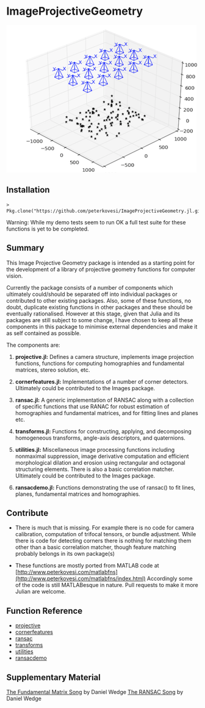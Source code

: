 ImageProjectiveGeometry
=======================


![banner image](doc/banner.png)

## Installation

```
> Pkg.clone("https://github.com/peterkovesi/ImageProjectiveGeometry.jl.git")
```

Warning: While my demo tests seem to run OK a full test suite for
these functions is yet to be completed.

## Summary

This Image Projective Geometry package is intended as a starting point
for the development of a library of projective geometry functions for
computer vision.

Currently the package consists of a number of components which
ultimately could/should be separated off into individual packages or
contributed to other existing packages.  Also, some of these
functions, no doubt, duplicate existing functions in other packages
and these should be eventually rationalised.  However at this stage,
given that Julia and its packages are still subject to some change, I
have chosen to keep all these components in this package to minimise
external dependencies and make it as self contained as possible.

The components are:

1. **projective.jl:** Defines a camera structure, implements image
projection functions, functions for computing homographies and
fundamental matrices, stereo solution, etc.

2. **cornerfeatures.jl:** Implementations of a number of corner
detectors.  Ultimately could be contributed to the Images package.

3. **ransac.jl:** A generic implementation of RANSAC along with a
collection of specific functions that use RANAC for robust estimation
of homographies and fundamental matrices, and for fitting lines and
planes etc.

4. **transforms.jl:** Functions for constructing, applying, and decomposing
homogeneous transforms, angle-axis descriptors, and quaternions.

5. **utilities.jl:** Miscellaneous image processing functions
including nonmaximal suppression, image derivative computation and
efficient morphological dilation and erosion using rectangular and
octagonal structuring elements.  There is also a basic correlation
matcher.  Ultimately could be contributed to the Images package.

6. **ransacdemo.jl:** Functions demonstrating the use of ransac() to
fit lines, planes, fundamental matrices and homographies.


## Contribute

* There is much that is missing.  For example there is no code for
camera calibration, computation of trifocal tensors, or bundle
adjustment.  While there is code for detecting corners there is
nothing for matching them other than a basic correlation matcher,
though feature matching probably belongs in its own package(s)

* These functions are mostly ported from MATLAB code at
 [http://www.peterkovesi.com/matlabfns](http://www.peterkovesi.com/matlabfns/index.html)
 Accordingly some of the code is still MATLABesque in nature.  Pull
 requests to make it more Julian are welcome.

## Function Reference

* [projective](doc/projective.md)
* [cornerfeatures](doc/cornerfeatures.md)
* [ransac](doc/ransac.md)
* [transforms](doc/transforms.md)
* [utilities](doc/utilities.md)
* [ransacdemo](doc/ransacdemo.md)


## Supplementary Material

[The Fundamental Matrix Song](http://danielwedge.com/fmatrix/) by Daniel Wedge
[The RANSAC Song](http://danielwedge.com/ransac/) by Daniel Wedge


